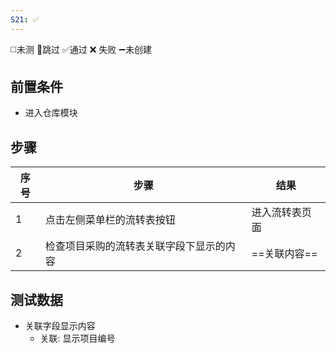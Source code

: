 ```yaml
---
S21: ✅
---
```

◻️未测    🚫跳过     ✅通过    ❌ 失败    ➖未创建

## 前置条件

- 进入仓库模块

## 步骤

| 序号  | 步骤                   | 结果       |
| --- | -------------------- | -------- |
| 1   | 点击左侧菜单栏的流转表按钮        | 进入流转表页面  |
| 2   | 检查项目采购的流转表关联字段下显示的内容 | ==关联内容== |

## 测试数据

- 关联字段显示内容
	- 关联: 显示项目编号
